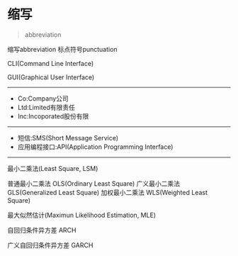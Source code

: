 # 缩写
> abbreviation



缩写abbreviation
标点符号punctuation


CLI(Command Line Interface)

GUI(Graphical User Interface)


---

- Co:Company公司
- Ltd:Limited有限责任
- Inc:Incoporated股份有限


---

- 短信:SMS(Short Message Service)
- 应用编程接口:API(Application Programming Interface)

---




最小二乘法(Least Square, LSM)


普通最小二乘法
OLS(Ordinary Least Square)
广义最小二乘法
GLS(Generalized Least Square)
加权最小二乘法
WLS(Weighted Least Square)




最大似然估计(Maximun Likelihood Estimation, MLE)




自回归条件异方差
ARCH

广义自回归条件异方差
GARCH